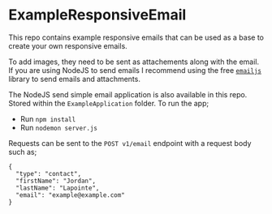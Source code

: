 # ExampleResponsiveEmail

This repo contains example responsive emails that can be used as a base to create your own responsive emails.

To add images, they need to be sent as attachements along with the email. If you are using NodeJS to send emails I recommend using the free <a href="https://github.com/eleith/emailjs" target="_blank">`emailjs`</a> library to send emails and attachments.

The NodeJS send simple email application is also available in this repo. Stored within the `ExampleApplication` folder. To run the app;
  - Run `npm install`
  - Run `nodemon server.js`
  
Requests can be sent to the `POST v1/email` endpoint with a request body such as;
```
{
  "type": "contact",
  "firstName": "Jordan",
  "lastName": "Lapointe",
  "email": "example@example.com"
}
```
